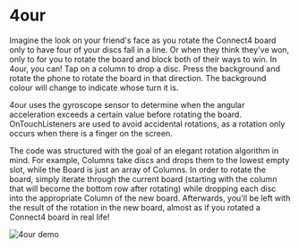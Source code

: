 # 4our

Imagine the look on your friend's face as you rotate the Connect4 board only to have four of your discs fall in a line. Or when they think they've won, only to for you to rotate the board and block both of their ways to win. In 4our, you can! Tap on a column to drop a disc. Press the background and rotate the phone to rotate the board in that direction. The background colour will change to indicate whose turn it is.

4our uses the gyroscope sensor to determine when the angular acceleration exceeds a certain value before rotating the board. OnTouchListeners are used to avoid accidental rotations, as a rotation only occurs when there is a finger on the screen. 

The code was structured with the goal of an elegant rotation algorithm in mind. For example, Columns take discs and drops them to the lowest empty slot, while the Board is just an array of Columns. In order to rotate the board, simply iterate through the current board (starting with the column that will become the bottom row after rotating) while dropping each disc into the appropriate Column of the new board. Afterwards, you'll be left with the result of the rotation in the new board, almost as if you rotated a Connect4 board in real life!

![4our demo](4our_demo.gif)
